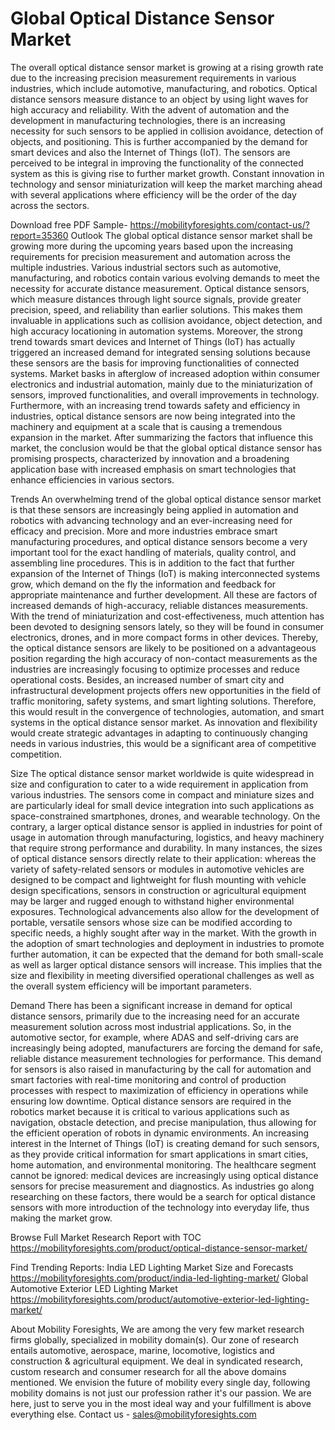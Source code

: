 # Global Optical Distance Sensor Market 

The overall optical distance sensor market is growing at a rising growth rate due to the increasing precision measurement requirements in various industries, which include automotive, manufacturing, and robotics. Optical distance sensors measure distance to an object by using light waves for high accuracy and reliability. With the advent of automation and the development in manufacturing technologies, there is an increasing necessity for such sensors to be applied in collision avoidance, detection of objects, and positioning. This is further accompanied by the demand for smart devices and also the Internet of Things (IoT). The sensors are perceived to be integral in improving the functionality of the connected system as this is giving rise to further market growth. Constant innovation in technology and sensor miniaturization will keep the market marching ahead with several applications where efficiency will be the order of the day across the sectors.

Download free PDF Sample- https://mobilityforesights.com/contact-us/?report=35360
Outlook
The global optical distance sensor market shall be growing more during the upcoming years based upon the increasing requirements for precision measurement and automation across the multiple industries. Various industrial sectors such as automotive, manufacturing, and robotics contain various evolving demands to meet the necessity for accurate distance measurement. Optical distance sensors, which measure distances through light source signals, provide greater precision, speed, and reliability than earlier solutions. This makes them invaluable in applications such as collision avoidance, object detection, and high accuracy locationing in automation systems. Moreover, the strong trend towards smart devices and Internet of Things (IoT) has actually triggered an increased demand for integrated sensing solutions because these sensors are the basis for improving functionalities of connected systems. Market basks in afterglow of increased adoption within consumer electronics and industrial automation, mainly due to the miniaturization of sensors, improved functionalities, and overall improvements in technology. Furthermore, with an increasing trend towards safety and efficiency in industries, optical distance sensors are now being integrated into the machinery and equipment at a scale that is causing a tremendous expansion in the market. After summarizing the factors that influence this market, the conclusion would be that the global optical distance sensor has promising prospects, characterized by innovation and a broadening application base with increased emphasis on smart technologies that enhance efficiencies in various sectors.

Trends
An overwhelming trend of the global optical distance sensor market is that these sensors are increasingly being applied in automation and robotics with advancing technology and an ever-increasing need for efficacy and precision. More and more industries embrace smart manufacturing procedures, and optical distance sensors become a very important tool for the exact handling of materials, quality control, and assembling line procedures. This is in addition to the fact that further expansion of the Internet of Things (IoT) is making interconnected systems grow, which demand on the fly the information and feedback for appropriate maintenance and further development. All these are factors of increased demands of high-accuracy, reliable distances measurements. With the trend of miniaturization and cost-effectiveness, much attention has been devoted to designing sensors lately, so they will be found in consumer electronics, drones, and in more compact forms in other devices. Thereby, the optical distance sensors are likely to be positioned on a advantageous position regarding the high accuracy of non-contact measurements as the industries are increasingly focusing to optimize processes and reduce operational costs. Besides, an increased number of smart city and infrastructural development projects offers new opportunities in the field of traffic monitoring, safety systems, and smart lighting solutions. Therefore, this would result in the convergence of technologies, automation, and smart systems in the optical distance sensor market. As innovation and flexibility would create strategic advantages in adapting to continuously changing needs in various industries, this would be a significant area of competitive competition.

Size
The optical distance sensor market worldwide is quite widespread in size and configuration to cater to a wide requirement in application from various industries. The sensors come in compact and miniature sizes and are particularly ideal for small device integration into such applications as space-constrained smartphones, drones, and wearable technology. On the contrary, a larger optical distance sensor is applied in industries for point of usage in automation through manufacturing, logistics, and heavy machinery that require strong performance and durability. In many instances, the sizes of optical distance sensors directly relate to their application: whereas the variety of safety-related sensors or modules in automotive vehicles are designed to be compact and lightweight for flush mounting with vehicle design specifications, sensors in construction or agricultural equipment may be larger and rugged enough to withstand higher environmental exposures. Technological advancements also allow for the development of portable, versatile sensors whose size can be modified according to specific needs, a highly sought after way in the market. With the growth in the adoption of smart technologies and deployment in industries to promote further automation, it can be expected that the demand for both small-scale as well as larger optical distance sensors will increase. This implies that the size and flexibility in meeting diversified operational challenges as well as the overall system efficiency will be important parameters.



Demand 
There has been a significant increase in demand for optical distance sensors, primarily due to the increasing need for an accurate measurement solution across most industrial applications. So, in the automotive sector, for example, where ADAS and self-driving cars are increasingly being adopted, manufacturers are forcing the demand for safe, reliable distance measurement technologies for performance. This demand for sensors is also raised in manufacturing by the call for automation and smart factories with real-time monitoring and control of production processes with respect to maximization of efficiency in operations while ensuring low downtime. Optical distance sensors are required in the robotics market because it is critical to various applications such as navigation, obstacle detection, and precise manipulation, thus allowing for the efficient operation of robots in dynamic environments. An increasing interest in the Internet of Things (IoT) is creating demand for such sensors, as they provide critical information for smart applications in smart cities, home automation, and environmental monitoring. The healthcare segment cannot be ignored: medical devices are increasingly using optical distance sensors for precise measurement and diagnostics. As industries go along researching on these factors, there would be a search for optical distance sensors with more introduction of the technology into everyday life, thus making the market grow.


Browse Full Market Research Report with TOC 
https://mobilityforesights.com/product/optical-distance-sensor-market/


Find Trending Reports:
India LED Lighting Market Size and Forecasts 
https://mobilityforesights.com/product/india-led-lighting-market/
Global Automotive Exterior LED Lighting Market
https://mobilityforesights.com/product/automotive-exterior-led-lighting-market/


About Mobility Foresights,
We are among the very few market research firms globally, specialized in mobility domain(s). Our zone of research entails automotive, aerospace, marine, locomotive, logistics and construction & agricultural equipment. We deal in syndicated research, custom research and consumer research for all the above domains mentioned.
We envision the future of mobility every single day, following mobility domains is not just our profession rather it's our passion. We are here, just to serve you in the most ideal way and your fulfillment is above everything else. Contact us -  sales@mobilityforesights.com 


